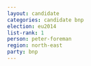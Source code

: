 ```yaml
---
layout: candidate
categories: candidate bnp
election: eu2014
list-rank: 1
person: peter-foreman
region: north-east
party: bnp
---
```

